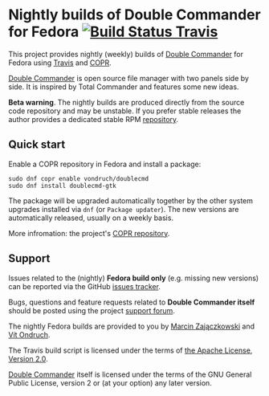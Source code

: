 # Nightly builds of Double Commander for Fedora [![Build Status Travis](https://travis-ci.org/szpak/doublecmd-rpm.svg?branch=master)](https://travis-ci.org/szpak/doublecmd-rpm)

This project provides nightly (weekly) builds of [Double Commander](http://doublecmd.sourceforge.net/) for Fedora using [Travis](https://travis-ci.org/) and [COPR](http://copr.fedorainfracloud.org/).

[Double Commander](http://doublecmd.sourceforge.net/) is open source file manager with two panels side by side. It is inspired by Total Commander and features some new ideas.

**Beta warning**. The nightly builds are produced directly from the source code repository and may be unstable. If you prefer stable releases the author provides a dedicated stable RPM [repository](https://software.opensuse.org/download.html?project=home%3AAlexx2000&package=doublecmd-gtk).

## Quick start

Enable a COPR repository in Fedora and install a package:

```
sudo dnf copr enable vondruch/doublecmd 
sudo dnf install doublecmd-gtk
```

The package will be upgraded automatically together by the other system upgrades installed via `dnf` (or `Package updater`). The new versions are automatically released, usually on a weekly basis.

More infromation: the project's [COPR repository](https://copr.fedorainfracloud.org/coprs/vondruch/doublecmd/).

## Support

Issues related to the (nightly) **Fedora build only** (e.g. missing new versions) can be reported via the GitHub [issues tracker](https://github.com/szpak/doublecmd-rpm/issues).

Bugs, questions and feature requests related to **Double Commander itself** should be posted using the project [support forum](https://doublecmd.sourceforge.io/forum/).

The nightly Fedora builds are provided to you by [Marcin Zajączkowski](https://github.com/szpak/) and [Vít Ondruch](https://copr.fedorainfracloud.org/coprs/vondruch/).

The Travis build script is licensed under the terms of [the Apache License, Version 2.0](https://www.apache.org/licenses/LICENSE-2.0.txt).

[Double Commander](http://doublecmd.sourceforge.net/) itself is licensed under the terms of the GNU General Public License, version 2 or (at your option) any later version.
